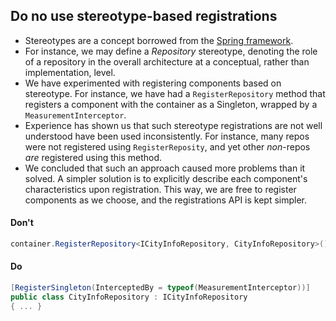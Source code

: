 ## Do no use stereotype-based registrations

- Stereotypes are a concept borrowed from the [Spring framework](https://therealdanvega.com/blog/2017/03/27/spring-stereotype-annotations).
- For instance, we may define a _Repository_ stereotype, denoting the role of a repository in the overall architecture at a conceptual, rather than implementation, level.
- We have experimented with registering components based on stereotype. For instance, we have had a `RegisterRepository` method that registers a component with the container as a Singleton, wrapped by a `MeasurementInterceptor`.
- Experience has shown us that such stereotype registrations are not well understood have been used inconsistently. For instance, many repos were not registered using `RegisterReposity`, and yet other _non_-repos _are_ registered using this method.
- We concluded that such an approach caused more problems than it solved. A simpler solution is to explicitly describe each component's characteristics upon registration. This way, we are free to register components as we choose, and the registrations API is kept simpler.

#### Don't

```c#
container.RegisterRepository<ICityInfoRepository, CityInfoRepository>()
```

#### Do

```c#
[RegisterSingleton(InterceptedBy = typeof(MeasurementInterceptor))]
public class CityInfoRepository : ICityInfoRepository
{ ... }
```
